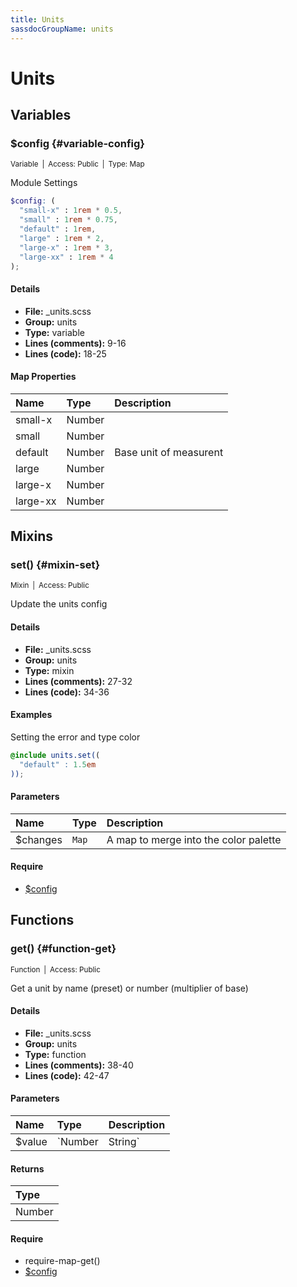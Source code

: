 ```yaml
---
title: Units
sassdocGroupName: units
---
```



# Units





## Variables




###  $config {#variable-config} 

<small>Variable&ensp;|&ensp;Access: Public&ensp;|&ensp;Type: Map</small>

  

Module Settings
    
    

``` scss
$config: (
  "small-x" : 1rem * 0.5,
  "small" : 1rem * 0.75,
  "default" : 1rem,
  "large" : 1rem * 2,
  "large-x" : 1rem * 3,
  "large-xx" : 1rem * 4
);
```
  

#### Details

- **File:** _units.scss
- **Group:** units
- **Type:** variable
- **Lines (comments):** 9-16
- **Lines (code):** 18-25
    
    

#### Map Properties


|Name|Type|Description|
|:--|:--|:--|
|small-x|Number||
|small|Number||
|default|Number|Base unit of measurent|
|large|Number||
|large-x|Number||
|large-xx|Number||

    
  

## Mixins




###  set() {#mixin-set} 

<small>Mixin&ensp;|&ensp;Access: Public</small>

  

Update the units config
    
    

#### Details

- **File:** _units.scss
- **Group:** units
- **Type:** mixin
- **Lines (comments):** 27-32
- **Lines (code):** 34-36
    
    

#### Examples

Setting the error and type color      


``` scss
@include units.set((
  "default" : 1.5em
));
```
  

      

#### Parameters


|Name|Type|Description|
|:--|:--|:--|
|$changes|`Map`|A map to merge into the color palette|

    

#### Require

- [$config](/sass/core/breakpoint/#variable-config)
  
  

## Functions




###  get() {#function-get} 

<small>Function&ensp;|&ensp;Access: Public</small>

  

Get a unit by name (preset) or number (multiplier of base)
    
    

#### Details

- **File:** _units.scss
- **Group:** units
- **Type:** function
- **Lines (comments):** 38-40
- **Lines (code):** 42-47
    
    

#### Parameters


|Name|Type|Description|
|:--|:--|:--|
|$value|`Number|String`|if a number is passed it is used as a multiplier of the base, if a string is passed it is used to lookup a value from unit presets @see $config|

    

#### Returns


|Type|
|:--|
|Number|

    

#### Require

- require-map-get()
- [$config](/sass/core/breakpoint/#variable-config)
  
  
  